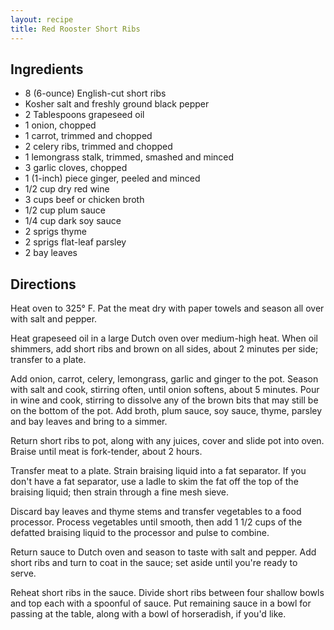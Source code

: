 ```yaml
---
layout: recipe
title: Red Rooster Short Ribs
---
```


## Ingredients

* 8 (6-ounce) English-cut short ribs
* Kosher salt and freshly ground black pepper
* 2 Tablespoons grapeseed oil
* 1 onion, chopped
* 1 carrot, trimmed and chopped
* 2 celery ribs, trimmed and chopped
* 1 lemongrass stalk, trimmed, smashed and minced
* 3 garlic cloves, chopped
* 1 (1-inch) piece ginger, peeled and minced
* 1/2 cup dry red wine
* 3 cups beef or chicken broth
* 1/2 cup plum sauce
* 1/4 cup dark soy sauce
* 2 sprigs thyme
* 2 sprigs flat-leaf parsley
* 2 bay leaves

## Directions

Heat oven to 325° F. Pat the meat dry with paper towels and season all
over with salt and pepper.

Heat grapeseed oil in a large Dutch oven over medium-high heat. When oil
shimmers, add short ribs and brown on all sides, about 2 minutes per
side; transfer to a plate.

Add onion, carrot, celery, lemongrass, garlic and ginger to the pot.
Season with salt and cook, stirring often, until onion softens, about 5
minutes. Pour in wine and cook, stirring to dissolve any of the brown
bits that may still be on the bottom of the pot. Add broth, plum sauce,
soy sauce, thyme, parsley and bay leaves and bring to a simmer.

Return short ribs to pot, along with any juices, cover and slide pot
into oven. Braise until meat is fork-tender, about 2 hours.

Transfer meat to a plate. Strain braising liquid into a fat separator.
If you don\'t have a fat separator, use a ladle to skim the fat off the
top of the braising liquid; then strain through a fine mesh sieve.

Discard bay leaves and thyme stems and transfer vegetables to a food
processor. Process vegetables until smooth, then add 1 1/2 cups of the
defatted braising liquid to the processor and pulse to combine.

Return sauce to Dutch oven and season to taste with salt and pepper. Add
short ribs and turn to coat in the sauce; set aside until you're ready
to serve.

Reheat short ribs in the sauce. Divide short ribs between four shallow
bowls and top each with a spoonful of sauce. Put remaining sauce in a
bowl for passing at the table, along with a bowl of horseradish, if
you\'d like.
